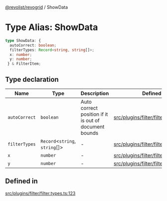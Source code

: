 [@revolist/revogrid](README.md) / ShowData

# Type Alias: ShowData

```ts
type ShowData: {
  autoCorrect: boolean;
  filterTypes: Record<string, string[]>;
  x: number;
  y: number;
 } & FilterItem;
```

## Type declaration

| Name | Type | Description | Defined in |
| ------ | ------ | ------ | ------ |
| `autoCorrect` | `boolean` | Auto correct position if it is out of document bounds | [src/plugins/filter/filter.types.ts:129](https://github.com/revolist/revogrid/blob/21cf5bd8103ee03a0cd211a424e38941bf038335/src/plugins/filter/filter.types.ts#L129) |
| `filterTypes` | `Record`\<`string`, `string`[]\> | - | [src/plugins/filter/filter.types.ts:130](https://github.com/revolist/revogrid/blob/21cf5bd8103ee03a0cd211a424e38941bf038335/src/plugins/filter/filter.types.ts#L130) |
| `x` | `number` | - | [src/plugins/filter/filter.types.ts:124](https://github.com/revolist/revogrid/blob/21cf5bd8103ee03a0cd211a424e38941bf038335/src/plugins/filter/filter.types.ts#L124) |
| `y` | `number` | - | [src/plugins/filter/filter.types.ts:125](https://github.com/revolist/revogrid/blob/21cf5bd8103ee03a0cd211a424e38941bf038335/src/plugins/filter/filter.types.ts#L125) |

## Defined in

[src/plugins/filter/filter.types.ts:123](https://github.com/revolist/revogrid/blob/21cf5bd8103ee03a0cd211a424e38941bf038335/src/plugins/filter/filter.types.ts#L123)
